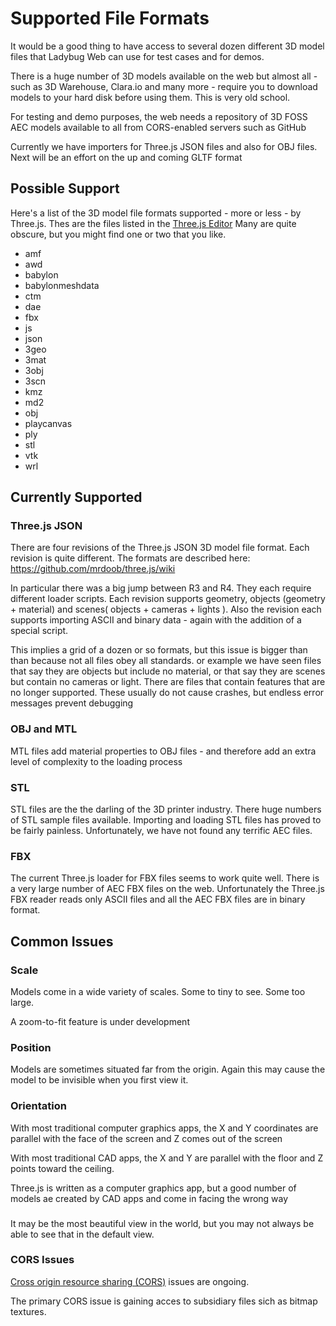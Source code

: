Supported File Formats
===

It would be a good thing to have access to several dozen different 3D model files that Ladybug Web can use for test cases and for demos.

There is a huge number of 3D models available on the web but almost all - such as 3D Warehouse, Clara.io and many more - require you to download models to your hard disk before using them. This is very old school.

For testing and demo purposes, the web needs a repository of 3D FOSS AEC models available to all from CORS-enabled servers such as GitHub

Currently we have importers for Three.js JSON files and also for OBJ files. Next will be an effort on the up and coming GLTF format

## Possible Support

Here's a list of the 3D model file formats supported - more or less - by Three.js. Thes are the files listed in the [Three.js Editor]( http://mrdoob.github.io/three.js/editor/ )
Many are quite obscure, but you might find one or two that you like.

* amf
* awd
* babylon
* babylonmeshdata
* ctm
* dae
* fbx
* js
* json
* 3geo
* 3mat
* 3obj
* 3scn
* kmz
* md2
* obj
* playcanvas
* ply
* stl
* vtk
* wrl

## Currently Supported


### Three.js JSON

There are four revisions of the Three.js JSON 3D model file format. Each revision is quite different. The formats are described here: https://github.com/mrdoob/three.js/wiki

In particular there was a big jump between R3 and R4. They each require different loader scripts.
Each revision supports geometry, objects (geometry + material) and scenes( objects + cameras + lights ).
Also the revision each supports importing ASCII and binary data - again with the addition of a special script.

This implies a grid of a dozen or so formats, but this issue is bigger than than because not all files obey all standards.
or example we have seen files that say they are objects but include no material, or that say they are scenes but contain no cameras or light.
There are files that contain features that are no longer supported. These usually do not cause crashes, but endless error messages prevent debugging

### OBJ and MTL

MTL files add material properties to OBJ files - and therefore add an extra level of complexity to the loading process



### STL 

STL files are the the darling of the 3D printer industry. There huge numbers of STL sample files available.
Importing and loading STL files has proved to be fairly painless. 
Unfortunately, we have not found any terrific AEC files.

### FBX

The current Three.js loader for FBX files seems to work quite well. There is a very large number of AEC FBX files on the web.
Unfortunately the Three.js FBX reader reads only ASCII files and all the AEC FBX files are in binary format. 

 

## Common Issues

### Scale

Models come in a wide variety of scales. Some to tiny to see. Some too large.

A zoom-to-fit feature is under development


### Position

Models are sometimes situated far from the origin. Again this may cause the model to be invisible when you first view it.


### Orientation

With most traditional computer graphics apps, the X and Y coordinates are parallel with the face of the screen and Z comes out of the screen

With most traditional CAD apps, the X and Y are parallel with the floor and Z points toward the ceiling.

Three.js is written as a computer graphics app, but a good number of models ae created by CAD apps and come in facing the wrong way

###

It may be the most beautiful view in the world, but you may not always be able to see that in the default view.


### CORS Issues

[Cross origin resource sharing (CORS)]( https://en.wikipedia.org/wiki/Cross-origin_resource_sharing ) issues are ongoing.

The primary CORS issue is gaining acces to subsidiary files sich as bitmap textures.


